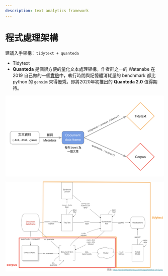 ```yaml
---
description: text analytics framework
---
```


# 程式處理架構

建議入手架構：`tidytext + quanteda`

* Tidytext 
* **Quanteda** 是個很方便的量化文本處理架構。作者群之一的 Watanabe 在 2019 自己做的一個[實驗](%20https://koheiw.net/?p=1141)中，執行時間與記憶體消耗量的 benchmark 都比 python 的 `gensim` 來得優秀。即將2020年初推出的 **Quanteda 2.0** 值得期待。

![](../../.gitbook/assets/image%20%282%29.png)



![](../../.gitbook/assets/image%20%281%29.png)











